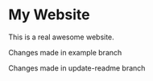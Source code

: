 # My Website

This is a real awesome website. 

Changes made in example branch

Changes made in update-readme branch
